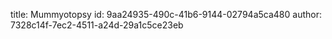 title: Mummyotopsy
id: 9aa24935-490c-41b6-9144-02794a5ca480
author: 7328c14f-7ec2-4511-a24d-29a1c5ce23eb
